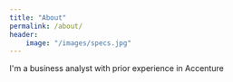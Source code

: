 ```yaml
---
title: "About"
permalink: /about/
header: 
	image: "/images/specs.jpg"
---
```


I'm a business analyst with prior experience in Accenture